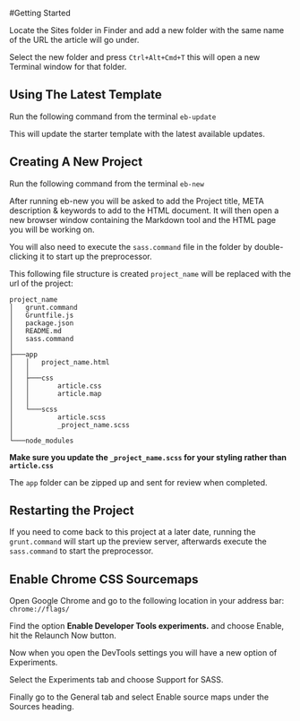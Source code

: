 #Getting Started

Locate the Sites folder in Finder and add a new folder with the same name of the URL the article will go under.

Select the new folder and press ```Ctrl+Alt+Cmd+T``` this will open a new Terminal window for that folder.

## Using The Latest Template

Run the following command from the terminal ```eb-update```

This will update the starter template with the latest available updates.

## Creating A New Project

Run the following command from the terminal ```eb-new```

After running eb-new you will be asked to add the Project title, META description & keywords to add to the HTML document. It will then open a new browser window containing the Markdown tool and the HTML page you will be working on.

You will also need to execute the ```sass.command``` file in the folder by double-clicking it to start up the preprocessor.

This following file structure is created ```project_name``` will be replaced with the url of the project:

```
project_name
│   grunt.command
│   Gruntfile.js
│   package.json
│   README.md
│   sass.command
│
├───app
│   │   project_name.html
│   │
│   ├───css
│   │       article.css
│   │       article.map
│   │
│   └───scss
│           article.scss
│           _project_name.scss
│
└───node_modules
```

**Make sure you update the ```_project_name.scss``` for your styling rather than ```article.css```**

The ```app``` folder can be zipped up and sent for review when completed.

## Restarting the Project

If you need to come back to this project at a later date, running the ```grunt.command``` will start up the preview server, afterwards execute the ```sass.command``` to start the preprocessor.

## Enable Chrome CSS Sourcemaps
Open Google Chrome and go to the following location in your address bar: ```chrome://flags/```

Find the option **Enable Developer Tools experiments.** and choose Enable, hit the Relaunch Now button.

Now when you open the DevTools settings you will have a new option of Experiments.

Select the Experiments tab and choose Support for SASS.

Finally go to the General tab and select Enable source maps under the Sources heading.
